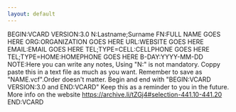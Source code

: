 ```yaml
---
layout: default
---
```



<span>
  
BEGIN:VCARD
VERSION:3.0
N:Lastname;Surname
FN:FULL NAME GOES HERE
ORG:ORGANIZATION GOES HERE
URL:WEBSITE GOES HERE
EMAIL:EMAIL GOES HERE
TEL;TYPE=CELL:CELLPHONE GOES HERE
TEL;TYPE=HOME:HOMEPHONE GOES HERE
B-DAY:YYYY-MM-DD
NOTE:Here you can write any notes, Using "N:" is not mandatory. Coppy paste this in a text file as much as you want. Remember to save as "NAME.vcf".Order doesn't matter. Begin and end with "BEGIN:VCARD VERSION:3.0 and END:VCARD" Keep this as a reminder to you in the future. More info on the website https://archive.li/tZGj4#selection-441.10-441.20
END:VCARD

</span>
